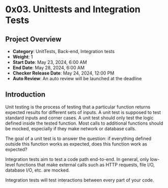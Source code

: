 # 0x03. Unittests and Integration Tests

## Project Overview

- **Category**: UnitTests, Back-end, Integration tests
- **Weight**: 1
- **Start Date**: May 23, 2024, 6:00 AM
- **End Date**: May 28, 2024, 6:00 AM
- **Checker Release Date**: May 24, 2024, 12:00 PM
- **Auto Review**: An auto review will be launched at the deadline

## Introduction

Unit testing is the process of testing that a particular function returns expected results for different sets of inputs. A unit test is supposed to test standard inputs and corner cases. A unit test should only test the logic defined inside the tested function. Most calls to additional functions should be mocked, especially if they make network or database calls.

The goal of a unit test is to answer the question: if everything defined outside this function works as expected, does this function work as expected?

Integration tests aim to test a code path end-to-end. In general, only low-level functions that make external calls such as HTTP requests, file I/O, database I/O, etc. are mocked.

Integration tests will test interactions between every part of your code.
